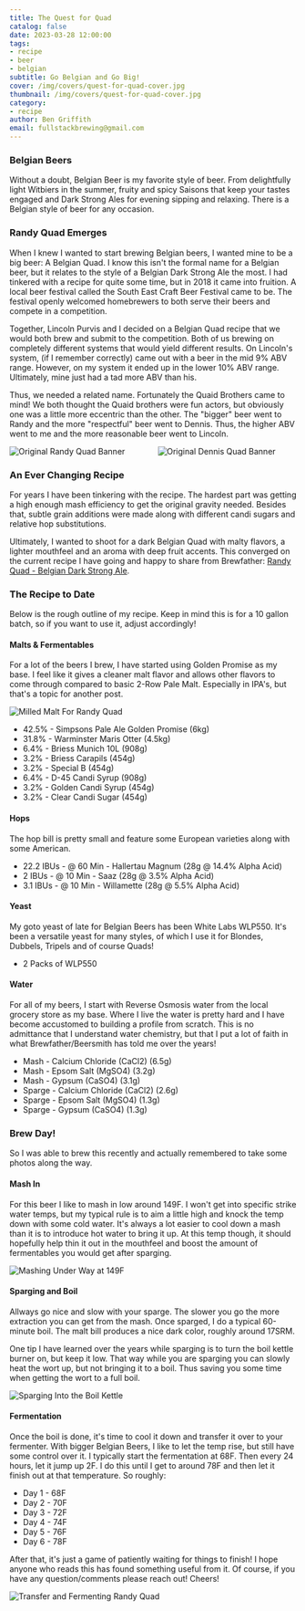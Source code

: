 ```yaml
---
title: The Quest for Quad
catalog: false
date: 2023-03-28 12:00:00
tags:
- recipe
- beer
- belgian
subtitle: Go Belgian and Go Big!
cover: /img/covers/quest-for-quad-cover.jpg
thumbnail: /img/covers/quest-for-quad-cover.jpg
category:
- recipe
author: Ben Griffith
email: fullstackbrewing@gmail.com
---
```


### Belgian Beers

Without a doubt, Belgian Beer is my favorite style of beer. From delightfully light Witbiers in the summer, fruity and spicy Saisons that keep your tastes engaged and Dark Strong Ales for evening sipping and relaxing. There is a Belgian style of beer for any occasion.  

<!-- more -->

### Randy Quad Emerges

When I knew I wanted to start brewing Belgian beers, I wanted mine to be a big beer: A Belgian Quad.  I know this isn't the formal name for a Belgian beer, but it relates to the style of a Belgian Dark Strong Ale the most.  I had tinkered with a recipe for quite some time, but in 2018 it came into fruition.  A local beer festival called the South East Craft Beer Festival came to be.  The festival openly welcomed homebrewers to both serve their beers and compete in a competition.

Together, Lincoln Purvis and I decided on a Belgian Quad recipe that we would both brew and submit to the competition.  Both of us brewing on completely different systems that would yield different results.  On Lincoln's system, (if I remember correctly) came out with a beer in the mid 9% ABV range.  However, on my system it ended up in the lower 10% ABV range.  Ultimately, mine just had a tad more ABV than his.

Thus, we needed a related name.  Fortunately the Quaid Brothers came to mind!  We both thought the Quaid brothers were fun actors, but obviously one was a little more eccentric than the other. The "bigger" beer went to Randy and the more "respectful" beer went to Dennis.  Thus, the higher ABV went to me and the more reasonable beer went to Lincoln.

<div class="columns is-multiline">
    <div class="column is-half">
        <img src="{% asset_path randy-quad-banner.jpg %}" alt="Original Randy Quad Banner" />
    </div>
    <div class="column is-half">
        <img src="{% asset_path dennis-quad-banner.jpg %}" alt="Original Dennis Quad Banner" />
    </div>
</div>

### An Ever Changing Recipe

For years I have been tinkering with the recipe.  The hardest part was getting a high enough mash efficiency to get the original gravity needed.  Besides that, subtle grain additions were made along with different candi sugars and relative hop substitutions.

Ultimately, I wanted to shoot for a dark Belgian Quad with malty flavors, a lighter mouthfeel and an aroma with deep fruit accents.  This converged on the current recipe I have going and happy to share from Brewfather: [Randy Quad - Belgian Dark Strong Ale](https://share.brewfather.app/32vv9hjE01T6z9).

### The Recipe to Date

Below is the rough outline of my recipe.  Keep in mind this is for a 10 gallon batch, so if you want to use it, adjust accordingly!

#### Malts & Fermentables

For a lot of the beers I brew, I have started using Golden Promise as my base.  I feel like it gives a cleaner malt flavor and allows other flavors to come through compared to basic 2-Row Pale Malt.  Especially in IPA's, but that's a topic for another post.  

<div class="columns is-multiline">
    <div class="column is-10 is-offset-1">
        <img src="{% asset_path malt.jpg %}" alt="Milled Malt For Randy Quad"/>
    </div>
</div>

- 42.5% - Simpsons Pale Ale Golden Promise (6kg)
- 31.8% - Warminster Maris Otter (4.5kg)
- 6.4% - Briess Munich 10L (908g)
- 3.2% - Briess Carapils (454g)
- 3.2% - Special B (454g)
- 6.4% - D-45 Candi Syrup (908g)
- 3.2% - Golden Candi Syrup (454g)
- 3.2% - Clear Candi Sugar (454g)

#### Hops

The hop bill is pretty small and feature some European varieties along with some American.

- 22.2 IBUs - @ 60 Min - Hallertau Magnum (28g @ 14.4% Alpha Acid)
- 2 IBUs - @ 10 Min - Saaz (28g @ 3.5% Alpha Acid)
- 3.1 IBUs - @ 10 Min - Willamette (28g @ 5.5% Alpha Acid)

#### Yeast

My goto yeast of late for Belgian Beers has been White Labs WLP550.  It's been a versatile yeast for many styles, of which I use it for Blondes, Dubbels, Tripels and of course Quads!

- 2 Packs of WLP550

#### Water

For all of my beers, I start with Reverse Osmosis water from the local grocery store as my base.  Where I live the water is pretty hard and I have become accustomed to building a profile from scratch.  This is no admittance that I understand water chemistry, but that I put a lot of faith in what Brewfather/Beersmith has told me over the years!

- Mash - Calcium Chloride (CaCl2) (6.5g)
- Mash - Epsom Salt (MgSO4) (3.2g)
- Mash - Gypsum (CaSO4) (3.1g)
- Sparge - Calcium Chloride (CaCl2) (2.6g)
- Sparge - Epsom Salt (MgSO4) (1.3g)
- Sparge - Gypsum (CaSO4) (1.3g)

### Brew Day!

So I was able to brew this recently and actually remembered to take some photos along the way.

#### Mash In

For this beer I like to mash in low around 149F.  I won't get into specific strike water temps, but my typical rule is to aim a little high and knock the temp down with some cold water.  It's always a lot easier to cool down a mash than it is to introduce hot water to bring it up.  At this temp though, it should hopefully help thin it out in the mouthfeel and boost the amount of fermentables you would get after sparging.

<div class="columns is-multiline">
    <div class="column is-10 is-offset-1">
        <img src="{% asset_path mashing.jpg %}" alt="Mashing Under Way at 149F"/>
    </div>
</div>

#### Sparging and Boil

Allways go nice and slow with your sparge.  The slower you go the more extraction you can get from the mash.  Once sparged, I do a typical 60-minute boil.  The malt bill produces a nice dark color, roughly around 17SRM.

One tip I have learned over the years while sparging is to turn the boil kettle burner on, but keep it low.  That way while you are sparging you can slowly heat the wort up, but not bringing it to a boil.  Thus saving you some time when getting the wort to a full boil.

<div class="columns is-multiline">
    <div class="column is-10 is-offset-1">
        <img src="{% asset_path color.jpg %}" alt="Sparging Into the Boil Kettle"/>
    </div>
</div>

#### Fermentation

Once the boil is done, it's time to cool it down and transfer it over to your fermenter.  With bigger Belgian Beers, I like to let the temp rise, but still have some control over it.  I typically start the fermentation at 68F.  Then every 24 hours, let it jump up 2F.  I do this until I get to around 78F and then let it finish out at that temperature.  So roughly:

- Day 1 - 68F
- Day 2 - 70F
- Day 3 - 72F 
- Day 4 - 74F
- Day 5 - 76F
- Day 6 - 78F

After that, it's just a game of patiently waiting for things to finish!  I hope anyone who reads this has found something useful from it.  Of course, if you have any question/comments please reach out!  Cheers!

<div class="columns is-multiline">
    <div class="column is-10 is-offset-1">
        <img src="{% asset_path fermenting.jpg %}" alt="Transfer and Fermenting Randy Quad"/>
    </div>
</div>
